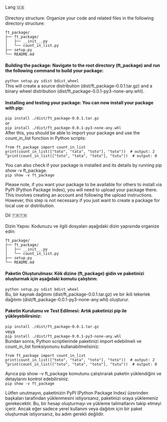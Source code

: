 Lang 🇬🇧 <br><br>
Directory structure: Organize your code and related files in the following directory structure:

```
ft_package/
├── ft_package/
│   ├── __init__.py
│   └── count_in_list.py
├── setup.py
└── README.md

```

#### Building the package: Navigate to the root directory (ft_package) and run the following command to build your package:
```python setup.py sdist bdist_wheel```<br>
This will create a source distribution (dist/ft_package-0.0.1.tar.gz) and a binary wheel distribution (dist/ft_package-0.0.1-py3-none-any.whl).
#### Installing and testing your package: You can now install your package with pip:
```pip install ./dist/ft_package-0.0.1.tar.gz``` <br>
or <br>
```pip install ./dist/ft_package-0.0.1-py3-none-any.whl``` <br>
After this, you should be able to import your package and use the count_in_list function in Python scripts:
```
from ft_package import count_in_list
print(count_in_list(["toto", "tata", "toto"], "toto"))  # output: 2
”print(count_in_list(["toto", "tata", "toto"], "tutu"))  # output: 0
```


You can also check if your package is installed and its details by running pip show -v ft_package.<br>
``` pip show -v ft_package ```

Please note, if you want your package to be available for others to install via PyPI (Python Package Index), you will need to upload your package there. This involves creating an account and following the upload instructions. However, this step is not necessary if you just want to create a package for local use or distribution.

Dil 🇹🇷🇹🇷 <br><br>
Dizin Yapısı: Kodunuzu ve ilgili dosyaları aşağıdaki dizin yapısında organize edin:
```
ft_package/
├── ft_package/
│   ├── __init__.py
│   └── count_in_list.py
├── setup.py
└── README.md

```

#### Paketin Oluşturulması: Kök dizine (ft_package) gidin ve paketinizi oluşturmak için aşağıdaki komutu çalıştırın:
```python setup.py sdist bdist_wheel```<br>
Bu, bir kaynak dağıtımı (dist/ft_package-0.0.1.tar.gz) ve bir ikili tekerlek dağıtımı (dist/ft_package-0.0.1-py3-none-any.whl) oluşturur. <br>
#### Paketin Kurulumu ve Test Edilmesi: Artık paketinizi pip ile yükleyebilirsiniz:
```pip install ./dist/ft_package-0.0.1.tar.gz``` <br>
veya <br>
```pip install ./dist/ft_package-0.0.1-py3-none-any.whl``` <br>
Bundan sonra, Python scriptlerinde paketinizi import edebilmeli ve count_in_list fonksiyonunu kullanabilmelisiniz:
```
from ft_package import count_in_list
print(count_in_list(["toto", "tata", "toto"], "toto"))  # output: 2
”print(count_in_list(["toto", "tata", "toto"], "tutu"))  # output: 0
```
Ayrıca pip show -v ft_package komutunu çalıştırarak paketin yüklendiğini ve detaylarını kontrol edebilirsiniz.<br>
``` pip show -v ft_package ```

Lütfen unutmayın, paketinizin PyPI (Python Package Index) üzerinden başkaları tarafından yüklenmesini istiyorsanız, paketinizi oraya yüklemeniz gerekecektir. Bu, bir hesap oluşturmayı ve yükleme talimatlarını takip etmeyi içerir. Ancak eğer sadece yerel kullanım veya dağıtım için bir paket oluşturmak istiyorsanız, bu adım gerekli değildir.
